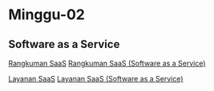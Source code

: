 # Minggu-02
## Software as a Service

[Rangkuman SaaS](rangkuman-saas.md)
[Rangkuman SaaS (Software as a Service)](rangkuman-saas.md)

[Layanan SaaS](layanan-saas.md)
[Layanan SaaS (Software as a Service)](layanan-saas.md)
